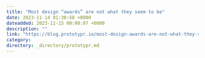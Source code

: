 ```yaml
---
title: "Most design “awards” are not what they seem to be"
date: 2023-11-14 01:38:58 +0000
dateadded: 2023-11-15 00:00:07 +0000
description: ""
link: "https://blog.prototypr.io/most-design-awards-are-not-what-they-seem-to-be-c42885a720de?source=rss----eb297ea1161a---4"
category:
directory: _directory/prototypr.md
---
```

